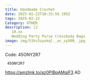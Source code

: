 ```yaml
---
title: Handmade Crochet
date: 2025-02-22T10:33:59.195Z
tags: 2025-02-22
Category: OTHER
description: |2
   19.xx
   Wedding Party Purse Crossbody Bags
image: img/51hc5zyukql._ac_sy500_.jpg
---
```

 Code: 45ONY2R7

<pre class="language-javascript"><code

class="language-javascript"> 45ONY2R7</code></pre>

https://amzlink.to/az0PIBpAMqjF3
AD